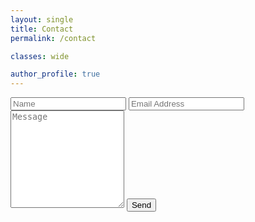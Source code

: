 ```yaml
---
layout: single
title: Contact
permalink: /contact

classes: wide

author_profile: true
---
```


<form action="https://formspree.io/{{site.email}}" method="POST">
    <input type="text" name="name" placeholder="Name">
    <input type="text" name="email" placeholder="Email Address">
    <textarea type="text" name="content" rows="10" placeholder="Message"></textarea>
    <input type="submit" value="Send">
</form>
